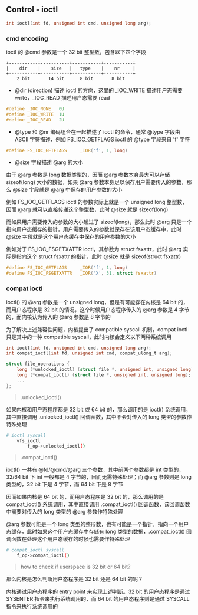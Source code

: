 ## Control - ioctl


```c
int ioctl(int fd, unsigned int cmd, unsigned long arg);
```


### cmd encoding

ioctl 的 @cmd 参数是一个 32 bit 整型数，包含以下四个字段

```
+-----------+-----------+-----------+-----------+
|    dir    |    size   |   type    |    nr     |
+-----------+-----------+-----------+-----------+
    2 bit       14 bit      8 bit       8 bit
```

- @dir (direction) 描述 ioctl 的方向，这里的 _IOC_WRITE 描述用户态需要 write，_IOC_READ 描述用户态需要 read

```c
#define _IOC_NONE   0U
#define _IOC_WRITE	1U
#define _IOC_READ   2U
```

- @type 和 @nr 编码组合在一起描述了 ioctl 的命令，通常 @type 字段由 ASCII 字符描述，例如 FS_IOC_GETFLAGS ioctl 的 @type 字段来自 'f' 字符

```c
#define	FS_IOC_GETFLAGS		_IOR('f', 1, long)
```

- @size 字段描述 @arg 的大小

由于 @arg 参数是 long 数据类型的，因而 @arg 参数本身最大可以存储 sizeof(long) 大小的数据，如果 @arg 参数本身足以保存用户需要传入的参数，那么 @size 字段就是 @arg 中保存的用户参数的大小

例如 FS_IOC_GETFLAGS ioctl 的参数实际上就是一个 unsigned long 整型数，因而 @arg  就可以直接传递这个整型数，此时 @size 就是 sizeof(long)


而如果用户需要传入的参数的大小超过了 sizeof(long)，那么此时 @arg 只是一个指向用户态缓存的指针，用户需要传入的参数就保存在该用户态缓存中，此时 @size 字段就是这个用户态缓存中保存的用户参数的大小

例如对于 FS_IOC_FSGETXATTR ioctl，其参数为 struct fsxattr，此时 @arg 实际是指向这个 struct fsxattr 的指针，此时 @size 就是 sizeof(struct fsxattr)

```c
#define	FS_IOC_GETFLAGS		_IOR('f', 1, long)
#define FS_IOC_FSGETXATTR	_IOR('X', 31, struct fsxattr)
```


### compat ioctl

ioctl() 的 @arg 参数是一个 unsigned long，但是有可能存在内核是 64 bit 的，而用户态程序是 32 bit 的情况，这个时候用户态程序传入的 @arg 参数是 4 字节的，而内核认为传入的 @arg 参数是 8 字节的

为了解决上述兼容性问题，内核提出了 compatible syscall 机制，compat ioctl 只是其中的一种 compatible syscall，此时内核会定义以下两种系统调用

```c
int ioctl(int fd, unsigned int cmd, unsigned long arg);
int compat_ioctl(int fd, unsigned int cmd, compat_ulong_t arg);
```

```c
struct file_operations {
	long (*unlocked_ioctl) (struct file *, unsigned int, unsigned long);
	long (*compat_ioctl) (struct file *, unsigned int, unsigned long);
	...
};
```


> .unlocked_ioctl()

如果内核和用户态程序都是 32 bit 或 64 bit 的，那么调用的是 ioctl() 系统调用，其中直接调用 .unlocked_ioctl() 回调函数，其中不会对传入的 long 类型的参数作特殊处理

```sh
# ioctl syscall
    vfs_ioctl
        f_op->unlocked_ioctl()
```


> .compat_ioctl()

ioctl() 一共有 @fd/@cmd/@arg 三个参数，其中前两个参数都是 int 类型的，32/64 bit 下 int 一般都是 4 字节的，因而无需特殊处理；而 @arg 参数则是 long 类型的，32 bit 下是 4 字节，而 64 bit 下是 8 字节

因而如果内核是 64 bit 的，而用户态程序是 32 bit 的，那么调用的是 compat_ioctl() 系统调用，其中直接调用 .compat_ioctl() 回调函数，该回调函数中需要对传入的 long 类型的 @arg 参数作特殊处理

@arg 参数可能是一个 long 类型的整形数，也有可能是一个指针，指向一个用户态缓存，此时如果这个用户态缓存中存储有 long 类型的数据，.compat_ioctl() 回调函数在处理这个用户态缓存的时候也需要作特殊处理

```sh
# compat_ioctl syscall
    f_op->compat_ioctl()
```


> how to check if userspace is 32 bit or 64 bit?

那么内核是怎么判断用户态程序是 32 bit 还是 64 bit 的呢？

内核通过用户态程序的 entry point 来实现上述判断。32 bit 的用户态程序是通过 SYSENTER 指令来执行系统调用的，而 64 bit 的用户态程序则是通过 SYSCALL 指令来执行系统调用的

